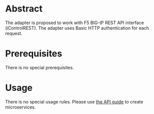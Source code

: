 # Abstract
The adapter is proposed to work with F5 BIG-IP REST API interface (iControlREST). The adapter uses Basic HTTP authentication for each request.

# Prerequisites
There is no special prerequisites.

# Usage
There is no special usage rules. Please use [the API guide](https://clouddocs.f5.com/api/icontrol-rest/) to create microservices. 
